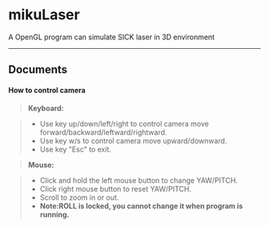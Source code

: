 # mikuLaser
A OpenGL program can simulate SICK laser in 3D environment


----------

Documents
-------------



#### <i class="icon-file"></i> How to control camera

> **Keyboard:**

> - Use key up/down/left/right to control camera move forward/backward/leftward/rightward.
> - Use key w/s to control camera move upward/downward.
> - Use key "Esc" to exit.

> **Mouse:**

> - Click and hold the left mouse button to change YAW/PITCH.
> - Click right mouse button to reset YAW/PITCH.
> - Scroll to zoom in or out.
> - **Note:ROLL is locked, you cannot change it when program is running.**
